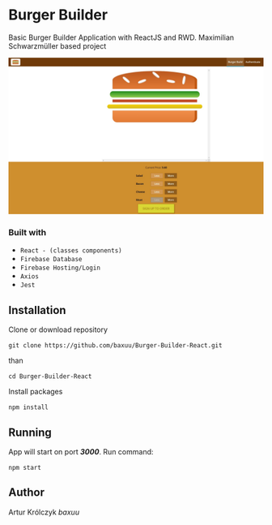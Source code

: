 # Burger Builder

Basic Burger Builder Application with ReactJS and RWD. Maximilian Schwarzmüller based project

![](https://raw.githubusercontent.com/baxuu/Burger-Builder-React/master/assets/burgerbuilder.jpg)

### Built with
- `React - (classes components)`
- `Firebase Database`
- `Firebase Hosting/Login`
- `Axios`
- `Jest`


## Installation

Clone or download repository 

```
git clone https://github.com/baxuu/Burger-Builder-React.git
```

than

```
cd Burger-Builder-React
```

Install packages

```
npm install
```


## Running

App will start on port ***3000***.  Run command:

```
npm start
```

## Author

 Artur Królczyk *baxuu*